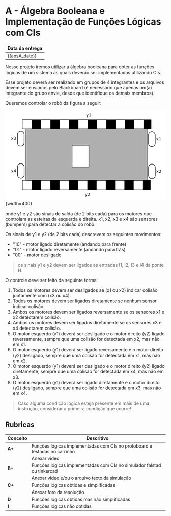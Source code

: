 # A - Álgebra Booleana e Implementação de Funções Lógicas com CIs

| Data da entrega| 
|----------------|
| {{apsA_date}} |

Nesse projeto iremos utilizar a álgebra booleana para obter as funções lógicas de um sistema as quais deverão ser implementadas utilizando CIs.

Esse projeto deverá ser realizado em grupos de 4 integrantes e os arquivos devem ser enviados pelo Blackboard (é necessário que apenas um(a) integrante do grupo envie, desde que identifique os demais membros).

Queremos controlar o robô da figura a seguir:

![](../figs/A-Transistores/carro.png){width=400}


onde y1 e y2 são sinais de saída (de 2 bits cada) para os motores que controlam as esteiras da esquerda e direita. x1, x2, x3 e x4 são sensores (bumpers) para detectar a colisão do robô.

Os sinais de y1 e y2 (de 2 bits cada) descrevem os seguintes movimentos:

- "10" - motor ligado diretamente (andando para frente)
- "01" - motor ligado reversamente (andando para trás) 
- "00" - motor desligado

> os sinais y1 e y2 devem ser ligados as entradas I1, I2, I3 e I4 da ponte H.

O controle deve ser feito da seguinte forma:

1. Todos os motores devem ser desligados se (x1 ou x2) indicar colisão juntamente com (x3 ou x4).
2. Todos os motores devem ser ligados diretamente se nenhum sensor indicar colisão.
3. Ambos os motores devem ser ligados reversamente se os sensores x1 e x2 detectarem colisão.
4. Ambos os motores devem ser ligados diretamente se os sensores x3 e x4 detectarem colisão.
5. O motor esquerdo (y1) deverá ser desligado e o motor direito (y2) ligado reversamente, sempre que uma colisão for detectada em x2, mas não em x1.
6. O motor esquerdo (y1) deverá ser ligado reversamente e o motor direito (y2) desligado, sempre que uma colisão for detectada em x1, mas não em x2.
7. O motor esquerdo (y1) deverá ser desligado e o motor direito (y2) ligado diretamente, sempre que uma colisão for detectada em x4, mas não em x3.
8. O motor esquerdo (y1) deverá ser ligado diretamente e o motor direito (y2) desligado, sempre que uma colisão for detectada em x3, mas não em x4.

> Caso alguma condição lógica esteja presente em mais de uma instrução, considerar a primeira condição que ocorre!

<!--
1. O motor esquerdo (y1) deverá ser ligado e o motor direito (y2) desligado, permitindo que o robô rotacione em sentido horário, sempre que um objeto for detectado em x1 e/ou x3, mas não em x2.
1. O motor esquerdo (y1) deverá ser desligado e o motor direito (y2) ligado, permitindo que o robô rotacione em sentido anti-horário, sempre que um objeto for detectado em x2 e/ou x3, mas não em x1.
1. Ambos os motores devem ser ligados se nenhum dos sensores detectar um objeto ou se x1 e x2 detectarem o objeto.
1. Todos os motores devem ser desligados se os três sensores detectarem um objeto.
-> Caso alguma condição lógica esteja presente em mais de uma instrução, considerar a primeira condição que ocorre!
-->



## Rubricas

| Conceito | Descritivo                                                  |
|----------|-------------------------------------------------------------|
| **A+**   | Funções lógicas implementadas com CIs no protoboard e testadas no carrinho       |
|          | Anexar video                                                |
| **B+**   | Funções lógicas implementadas com CIs no simulador falstad ou tinkercad |
|          | Anexar video e/ou o arquivo texto da simulação              |
| **C+**   | Funções lógicas obtidas e simplificadas                     |
|          | Anexar foto da resolução                                    |
| **D**    | Funções lógicas obtidas mas não simplificadas               |
| **I**    | Funções lógicas não obtidas                                 |
